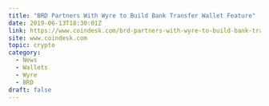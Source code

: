 ```yaml
---
title: "BRD Partners With Wyre to Build Bank Transfer Wallet Feature"
date: 2019-06-13T18:30:01Z
link: https://www.coindesk.com/brd-partners-with-wyre-to-build-bank-transfer-wallet-feature?utm_medium=RSS&utm_source=hune
site: www.coindesk.com
topic: crypto
category:
  - News
  - Wallets
  - Wyre
  - BRD
draft: false
---
```

